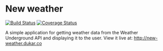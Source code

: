 New weather
========================================
[![Build Status](https://travis-ci.org/maxwellv/new-weather.svg?branch=master)](https://travis-ci.org/maxwellv/new-weather) [![Coverage Status](https://coveralls.io/repos/maxwellv/new-weather/badge.svg?branch=master&service=github)](https://coveralls.io/github/maxwellv/new-weather?branch=master)

A simple application for getting weather data from the Weather Underground API and displaying it to the user. View it live at: http://new-weather.dukar.co
